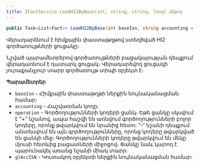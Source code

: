 ```yaml
---
title: IFactService.LoadHI2ByBase(int, string, string, long) մեթոդ
---
```


```c#
public Task<List<Fact>> LoadHI2ByBase(int baseIsn, string accounting = "", string operation = "", long glAccISN = -1);
```

Վերադարձնում է հիմքային փաստաթղթով ստեղծված HI2 գործառույթների ցուցակը։

Նշված պարամետրերով գործառույթների բացակայության դեպքում վերադառնում է դատարկ ցուցակ։ Վերադարձվող ցուցակի յուրաքանչյուր տարր գործառույթ տիպի օբյեկտ է։

**Պարամետրեր**

* `baseIsn` - Հիմքային փաստաթղթի ներքին նույնականացման համար։
* `accounting` - Հաշվառման կոդը։
* `operation` - Գործողությունների կոդերի ցանկ։ 
  Եթե ցանկը սկսվում է “+” նշանով, ապա հաշվի են առնվում գործողությունների բոլոր կոդերը, որոնք թվարկվում են նրանից հետո։ 
  “-“ նշանի դեպքում անտեսվում են այն գործողությունները, որոնց կոդերը թվարկված են ցանկի մեջ։ 
  Գործողությունների կոդերը թվարկվում են մեկը մյուսի հետևից բացատների միջոցով։ 
  Ցանկը նաև կարող է պարունակել առանց նշանի միակ տարր:
* `glAccISN` - Կուտակող օբյեկտի ներքին նույնականացման համար։
